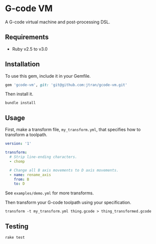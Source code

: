 # G-code VM

A G-code virtual machine and post-processing DSL.

## Requirements

- Ruby v2.5 to v3.0

## Installation

To use this gem, include it in your Gemfile.

```ruby
gem 'gcode-vm', git: 'git@github.com:jtran/gcode-vm.git'
```

Then install it.

```shell
bundle install
```

## Usage

First, make a transform file, `my_transform.yml`, that specifies how to
transform a toolpath.

```yaml
version: '1'

transform:
  # Strip line-ending characters.
  - chomp

  # Change all B axis movements to D axis movements.
  - name: rename_axis
    from: B
    to: D
```

See `examples/demo.yml` for more transforms.

Then transform your G-code toolpath using your specification.

```shell
transform -t my_transform.yml thing.gcode > thing_transformed.gcode
```

## Testing

```shell
rake test
```
